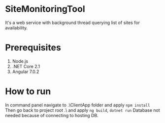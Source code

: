 # SiteMonitoringTool
It's a web service with background thread querying list of sites for availability.

# Prerequisites
1. Node.js
2. .NET Core 2.1
3. Angular 7.0.2

# How to run
In command panel navigate to .\ClientApp folder and apply `npm install`
Then go back to project root .\ and apply `ng build`, `dotnet run`
Database not needed because of connecting to hosting DB.